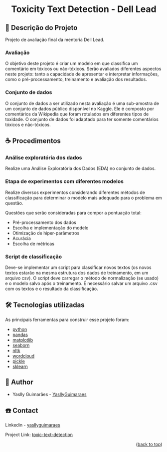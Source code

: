 <div id="top"></div>

  <h1 align="center">Toxicity Text Detection - Dell Lead</h1>

  </p>
</div>

## 📝 Descrição do Projeto

Projeto de avaliação final da mentoria Dell Lead.

### Avaliação

O objetivo deste projeto é criar um modelo em que classifica um comentário em tóxicos ou não-tóxicos. Serão avaliados diferentes aspectos neste projeto: tanto a capacidade de apresentar e interpretar informações, como o pré-processamento, treinamento e avaliação dos resultados.

### Conjunto de dados

O conjunto de dados a ser utilizado nesta avaliação é uma sub-amostra de um conjunto de dados público disponível no Kaggle. Ele é composto por comentários da Wikipedia que foram rotulados em diferentes tipos de toxidade. O conjunto de dados foi adaptado para ter somente comentários tóxicos e não-tóxicos.

## ☕ Procedimentos

### Análise exploratória dos dados

Realize uma Análise Exploratória dos Dados (EDA) no conjunto de dados.

### Etapa de experimentos com diferentes modelos

Realize diversos experimentos considerando diferentes métodos de classificação para determinar o modelo mais adequado para o problema em questão. 

Questões que serão consideradas para compor a pontuação total:
* Pré-processamento dos dados
* Escolha e implementação do modelo
* Otimização de hiper-parâmetros
* Acurácia
* Escolha de métricas

### Script de classificação

Deve-se implementar um script para classificar novos textos (os novos textos estarão na mesma estrutura dos dados de treinamento, em um arquivo csv). O script deve carregar o método de normalização (se usado) e o modelo salvo após o treinamento. É necessário salvar um arquivo .csv com os textos e o resultado da classificação.

## 🛠 Tecnologias utilizadas

As principais ferramentas para construir esse projeto foram:

* [python](https://www.python.org/)
* [pandas](https://pandas.pydata.org/)
* [matplotlib](https://matplotlib.org/)
* [seaborn](https://seaborn.pydata.org/)
* [nltk](https://www.nltk.org/)
* [wordcloud](https://pypi.org/project/wordcloud/)
* [pickle](https://docs.python.org/3/library/pickle.html)
* [sklearn](https://scikit-learn.org/stable/)

## 📝 Author

- Yaslly Guimarães - [YasllyGuimaraes](https://github.com/YasllyGuimaraes)

## ☎️ Contact

Linkedin - [yasllyguimaraes](https://www.linkedin.com/in/yasllyguimaraes/)

Project Link: [toxic-text-detection](https://github.com/YasllyGuimaraes/toxicity-text-detection)

<p align="right">(<a href="#top">back to top</a>)</p>
